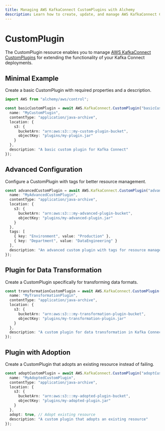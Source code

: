 ```yaml
---
title: Managing AWS KafkaConnect CustomPlugins with Alchemy
description: Learn how to create, update, and manage AWS KafkaConnect CustomPlugins using Alchemy Cloud Control.
---
```


# CustomPlugin

The CustomPlugin resource enables you to manage [AWS KafkaConnect CustomPlugins](https://docs.aws.amazon.com/kafkaconnect/latest/userguide/) for extending the functionality of your Kafka Connect deployments.

## Minimal Example

Create a basic CustomPlugin with required properties and a description.

```ts
import AWS from "alchemy/aws/control";

const basicCustomPlugin = await AWS.KafkaConnect.CustomPlugin("basicCustomPlugin", {
  name: "MyCustomPlugin",
  contentType: "application/java-archive",
  location: {
    s3: {
      bucketArn: "arn:aws:s3:::my-custom-plugin-bucket",
      objectKey: "plugins/my-plugin.jar"
    }
  },
  description: "A basic custom plugin for Kafka Connect"
});
```

## Advanced Configuration

Configure a CustomPlugin with tags for better resource management.

```ts
const advancedCustomPlugin = await AWS.KafkaConnect.CustomPlugin("advancedCustomPlugin", {
  name: "MyAdvancedCustomPlugin",
  contentType: "application/java-archive",
  location: {
    s3: {
      bucketArn: "arn:aws:s3:::my-advanced-plugin-bucket",
      objectKey: "plugins/my-advanced-plugin.jar"
    }
  },
  tags: [
    { key: "Environment", value: "Production" },
    { key: "Department", value: "DataEngineering" }
  ],
  description: "An advanced custom plugin with tags for resource management"
});
```

## Plugin for Data Transformation

Create a CustomPlugin specifically for transforming data formats.

```ts
const transformationCustomPlugin = await AWS.KafkaConnect.CustomPlugin("transformationCustomPlugin", {
  name: "MyTransformationPlugin",
  contentType: "application/java-archive",
  location: {
    s3: {
      bucketArn: "arn:aws:s3:::my-transformation-plugin-bucket",
      objectKey: "plugins/my-transformation-plugin.jar"
    }
  },
  description: "A custom plugin for data transformation in Kafka Connect"
});
```

## Plugin with Adoption

Create a CustomPlugin that adopts an existing resource instead of failing.

```ts
const adoptCustomPlugin = await AWS.KafkaConnect.CustomPlugin("adoptCustomPlugin", {
  name: "MyAdoptedCustomPlugin",
  contentType: "application/java-archive",
  location: {
    s3: {
      bucketArn: "arn:aws:s3:::my-adopted-plugin-bucket",
      objectKey: "plugins/my-adopted-plugin.jar"
    }
  },
  adopt: true, // Adopt existing resource
  description: "A custom plugin that adopts an existing resource"
});
```